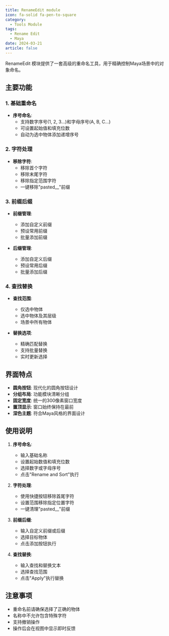 ```yaml
---
title: RenameEdit module
icon: fa-solid fa-pen-to-square
category:
  - Tools Module
tags:
  - Rename Edit
  - Maya
date: 2024-03-21
article: false
---
```


RenameEdit 模块提供了一套高级的重命名工具，用于精确控制Maya场景中的对象命名。

## 主要功能

### 1. 基础重命名

- **序号命名**: 
  - 支持数字序号(1, 2, 3...)和字母序号(A, B, C...)
  - 可设置起始值和填充位数
  - 自动为选中物体添加递增序号

### 2. 字符处理

- **移除字符**:
  - 移除首个字符
  - 移除末尾字符
  - 移除指定范围字符
  - 一键移除"pasted__"前缀

### 3. 前缀后缀

- **前缀管理**: 
  - 添加自定义前缀
  - 预设常用前缀
  - 批量添加前缀

- **后缀管理**:
  - 添加自定义后缀
  - 预设常用后缀
  - 批量添加后缀

### 4. 查找替换

- **查找范围**:
  - 仅选中物体
  - 选中物体及其层级
  - 场景中所有物体

- **替换选项**:
  - 精确匹配替换
  - 支持批量替换
  - 实时更新选择

## 界面特点

- **圆角按钮**: 现代化的圆角按钮设计
- **分组布局**: 功能模块清晰分组
- **固定宽度**: 统一的300像素窗口宽度
- **置顶显示**: 窗口始终保持在最前
- **深色主题**: 符合Maya风格的界面设计

## 使用说明

1. **序号命名**:
   - 输入基础名称
   - 设置起始数值和填充位数
   - 选择数字或字母序号
   - 点击"Rename and Sort"执行

2. **字符处理**:
   - 使用快捷按钮移除首尾字符
   - 设置范围移除指定位置字符
   - 一键清理"pasted__"前缀

3. **前缀后缀**:
   - 输入自定义前缀或后缀
   - 选择目标物体
   - 点击添加按钮执行

4. **查找替换**:
   - 输入查找和替换文本
   - 选择查找范围
   - 点击"Apply"执行替换

## 注意事项

- 重命名前请确保选择了正确的物体
- 名称中不允许包含特殊字符
- 支持撤销操作
- 操作后会在视图中显示即时反馈
 